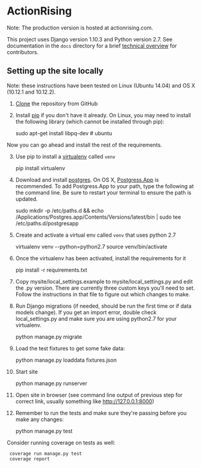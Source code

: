 # ActionRising

Note: The production version is hosted at actionrising.com.

This project uses Django version 1.10.3 and Python version 2.7. See documentation in the `docs` directory for a brief
[technical overview](docs/technical_overview.md) for contributors.

## Setting up the site locally

Note: these instructions have been tested on Linux (Ubuntu 14.04) and
OS X (10.12.1 and 10.12.2).

1) [Clone](https://help.github.com/articles/cloning-a-repository/) the repository from GitHub

2) Install [pip](https://pip.pypa.io/en/stable/installing/) if you don't have it already. On Linux, you may need to install the following library (which cannot be installed through pip):

    sudo apt-get install libpq-dev  # ubuntu

Now you can go ahead and install the rest of the requirements.

3) Use pip to install a [virtualenv](https://virtualenv.pypa.io/en/stable/userguide/#usage) called `venv`

    pip install virtualenv

4) Download and install [postgres](https://www.postgresql.org/download/). On OS X, [Postgress.App](http://postgresapp.com/) is recommended. To add Postgress.App to your path, type the following at the command line. Be sure to restart your terminal to ensure the path is updated.

    sudo mkdir -p /etc/paths.d &&
    echo /Applications/Postgres.app/Contents/Versions/latest/bin | sudo tee /etc/paths.d/postgresapp

5) Create and activate a virtual env called `venv` that uses python 2.7

    virtualenv venv --python=python2.7
    source venv/bin/activate

6) Once the virtualenv has been activated, install the requirements for it

    pip install -r requirements.txt

7) Copy mysite/local_settings.example to mysite/local_settings.py and edit the .py version. There are currently three custom keys you'll need to
set.  Follow the instructions in that file to figure out which changes to make.

8) Run Django migrations (if needed, should be run the first time or if data
  models change). If you get an import error, double check local_settings.py and make sure you are using python2.7 for your virtualenv.

    python manage.py migrate

9) Load the test fixtures to get some fake data:

    python manage.py loaddata fixtures.json

10) Start site

    python manage.py runserver

11) Open site in browser (see command line output of previous step for correct
  link, usually something like http://127.0.0.1:8000)

12) Remember to run the tests and make sure they're passing before you make any changes:

     python manage.py test

   Consider running coverage on tests as well:

     coverage run manage.py test
     coverage report
